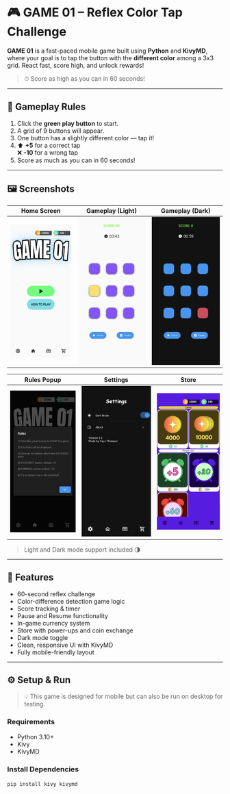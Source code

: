 # 🎮 GAME 01 – Reflex Color Tap Challenge

**GAME 01** is a fast-paced mobile game built using **Python** and **KivyMD**, where your goal is to tap the button with the **different color** among a 3x3 grid. React fast, score high, and unlock rewards!

> ⏱ Score as high as you can in 60 seconds!

---

## 🧠 Gameplay Rules
1. Click the **green play button** to start.
2. A grid of 9 buttons will appear.
3. One button has a slightly different color — tap it!
4. ⬆️ **+5** for a correct tap  
   ❌ **-10** for a wrong tap
5. Score as much as you can in 60 seconds!

---
## 🖼️ Screenshots

| Home Screen | Gameplay (Light) | Gameplay (Dark) |
|-------------|------------------|-----------------|
| ![Home Screen](screenshots/home_screen.jpg) | ![Gameplay Light](screenshots/gameplay_screen.jpg) | ![Gameplay Dark](screenshots/alt_gameplay_theme.jpg) |

| Rules Popup | Settings | Store |
|-------------|----------|--------|
| ![Rules](screenshots/rules_popup.jpg) | ![Settings](screenshots/settings_screen.jpg) | ![Store](screenshots/store_screen.jpg) |


> Light and Dark mode support included 🌗

---

## 🧩 Features
- 60-second reflex challenge
- Color-difference detection game logic
- Score tracking & timer
- Pause and Resume functionality
- In-game currency system
- Store with power-ups and coin exchange
- Dark mode toggle
- Clean, responsive UI with KivyMD
- Fully mobile-friendly layout

---

## ⚙️ Setup & Run

> 💡 This game is designed for mobile but can also be run on desktop for testing.

### Requirements
- Python 3.10+
- Kivy
- KivyMD

### Install Dependencies
```bash
pip install kivy kivymd

